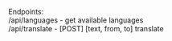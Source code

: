 Endpoints:<br>
/api/languages - get available languages<br>
/api/translate - [POST] [text, from, to] translate